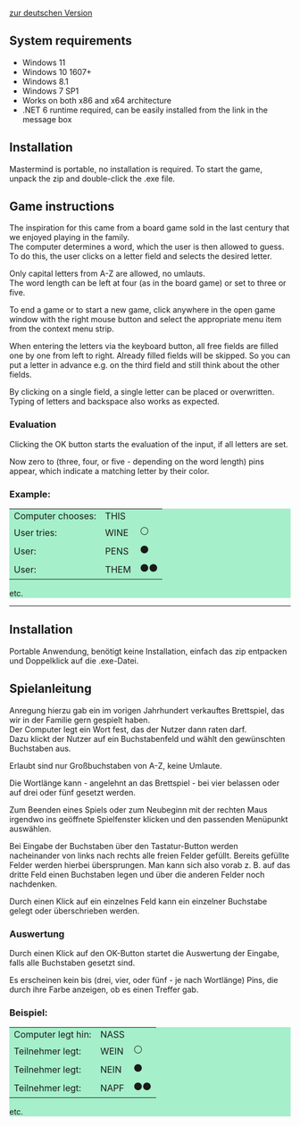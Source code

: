 <a href="#de-DE">zur deutschen Version</a>
## System requirements
* Windows 11
* Windows 10 1607+
* Windows 8.1
* Windows 7 SP1
* Works on both x86 and x64 architecture
* .NET 6 runtime required, can be easily installed from the link in the message box

## Installation
Mastermind is portable, no installation is required. To start the game, unpack the zip and double-click the .exe file.

## Game instructions

The inspiration for this came from a board game sold in the last century that we enjoyed playing in the family.\
The computer determines a word, which the user is then allowed to guess.\
To do this, the user clicks on a letter field and selects the desired letter.

Only capital letters from A-Z are allowed, no umlauts.\
The word length can be left at four (as in the board game) or set to three or five.

To end a game or to start a new game, click anywhere in the open game window with the right mouse button and select the appropriate menu item from the context menu strip.

When entering the letters via the keyboard button, all free fields are filled one by one from left to right. Already filled fields will be skipped. So you can put a letter in advance e.g. on the third field and still think about the other fields.

By clicking on a single field, a single letter can be placed or overwritten.
Typing of letters and backspace also works as expected.

### Evaluation
Clicking the OK button starts the evaluation of the input, if all letters are set.

Now zero to (three, four, or five - depending on the word length) pins appear, which indicate a matching letter by their color.

### Example:
<div style="background-color:#a5efca">
<table>
<tr><td>Computer chooses:<td/>THIS<td/></td></tr>
<tr><td>User tries:<td/>WINE<td/>⚪</td></tr>
<tr><td>User:<td/>PENS<td/>⚫</td></tr>
<tr><td>User:<td/>THEM<td/>⚫⚫</td></tr>
</table>
etc.
</div>

<hr>
<a name="de-DE">
  
## Installation 
Portable Anwendung, benötigt keine Installation, einfach das zip entpacken und Doppelklick auf die .exe-Datei.

## Spielanleitung

Anregung hierzu gab ein im vorigen Jahrhundert verkauftes Brettspiel, das wir in der Familie gern gespielt haben.\
Der Computer legt ein Wort fest, das der Nutzer dann raten darf.\
Dazu klickt der Nutzer auf ein Buchstabenfeld und wählt den gewünschten Buchstaben aus.

Erlaubt sind nur Großbuchstaben von A-Z, keine Umlaute.

Die Wortlänge kann - angelehnt an das Brettspiel - bei vier belassen oder auf drei oder fünf gesetzt werden.

Zum Beenden eines Spiels oder zum Neubeginn mit der rechten Maus 
irgendwo ins geöffnete Spielfenster klicken und den passenden Menüpunkt auswählen.

Bei Eingabe der Buchstaben über den Tastatur-Button werden nacheinander von links nach rechts alle freien Felder gefüllt. Bereits gefüllte Felder werden hierbei übersprungen. Man kann sich also vorab z.&nbsp;B. auf das dritte Feld einen Buchstaben legen und über die anderen Felder noch nachdenken.

Durch einen Klick auf ein einzelnes Feld kann ein einzelner Buchstabe gelegt oder überschrieben werden.

### Auswertung
Durch einen Klick auf den OK-Button startet die Auswertung der Eingabe, falls alle Buchstaben gesetzt sind.

Es erscheinen kein bis (drei, vier, oder fünf - je nach Wortlänge) Pins, die durch ihre Farbe anzeigen, ob es einen Treffer gab.

### Beispiel:
<div style="background-color:#a5efca">
<table>
<tr><td>Computer legt hin:<td/>NASS<td/></td></tr>
<tr><td>Teilnehmer legt:<td/>WEIN<td/>⚪</td></tr>
<tr><td>Teilnehmer legt:<td/>NEIN<td/>⚫</td></tr>
<tr><td>Teilnehmer legt:<td/>NAPF<td/>⚫⚫</td></tr>
</table>
etc.
</div>
